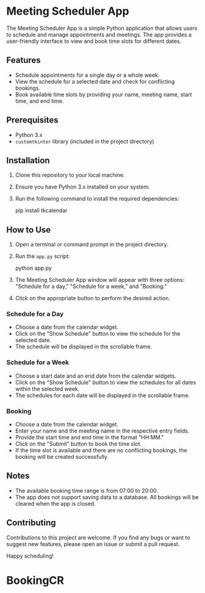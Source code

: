 # Meeting Scheduler App

The Meeting Scheduler App is a simple Python application that allows users to schedule and manage appointments and meetings. The app provides a user-friendly interface to view and book time slots for different dates.

## Features

- Schedule appointments for a single day or a whole week.
- View the schedule for a selected date and check for conflicting bookings.
- Book available time slots by providing your name, meeting name, start time, and end time.

## Prerequisites

- Python 3.x
- `customtkinter` library (included in the project directory)

## Installation

1. Clone this repository to your local machine.
2. Ensure you have Python 3.x installed on your system.
3. Run the following command to install the required dependencies:

   pip install tkcalendar

## How to Use

1. Open a terminal or command prompt in the project directory.
2. Run the `app.py` script:

   python app.py


3. The Meeting Scheduler App window will appear with three options: "Schedule for a day," "Schedule for a week," and "Booking."
4. Click on the appropriate button to perform the desired action.

### Schedule for a Day

- Choose a date from the calendar widget.
- Click on the "Show Schedule" button to view the schedule for the selected date.
- The schedule will be displayed in the scrollable frame.

### Schedule for a Week

- Choose a start date and an end date from the calendar widgets.
- Click on the "Show Schedule" button to view the schedules for all dates within the selected week.
- The schedules for each date will be displayed in the scrollable frame.

### Booking

- Choose a date from the calendar widget.
- Enter your name and the meeting name in the respective entry fields.
- Provide the start time and end time in the format "HH:MM."
- Click on the "Submit" button to book the time slot.
- If the time slot is available and there are no conflicting bookings, the booking will be created successfully.

## Notes

- The available booking time range is from 07:00 to 20:00.
- The app does not support saving data to a database. All bookings will be cleared when the app is closed.

## Contributing

Contributions to this project are welcome. If you find any bugs or want to suggest new features, please open an issue or submit a pull request.


Happy scheduling!


# BookingCR
